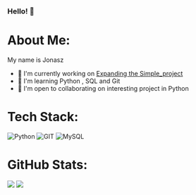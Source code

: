 ### Hello! 👋
#  About Me:
My name is Jonasz

- 🚀  I'm currently working on [Expanding the Simple\_project](https://github.com/sqbpy/Simple_Project)<br> 
- 🧠  I'm learning Python , SQL and Git<br> 
- 🤝  I'm open to collaborating on interesting project in Python

# Tech Stack:
![Python](https://img.shields.io/badge/python-3670A0?style=for-the-badge&logo=python&logoColor=ffdd54) ![GIT](https://img.shields.io/badge/Git-fc6d26?style=for-the-badge&logo=git&logoColor=white) ![MySQL](https://img.shields.io/badge/mysql-%2300000f.svg?style=for-the-badge&logo=mysql&logoColor=white)
#  GitHub Stats:


 ![](http://github-profile-summary-cards.vercel.app/api/cards/profile-details?username=sqbpy&theme=darcula)  ![](http://github-profile-summary-cards.vercel.app/api/cards/stats?username=sqbpy&theme=darcula)  

